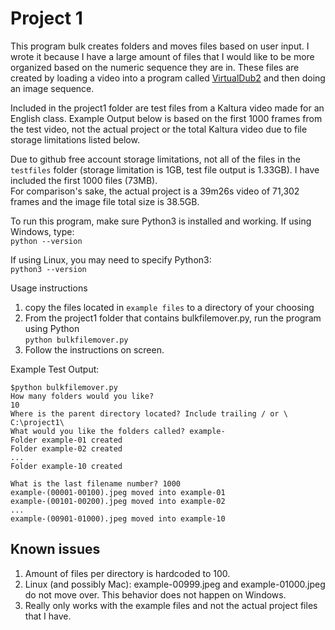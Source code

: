 # Project 1

This program bulk creates folders and moves files based on user input.
I wrote it because I have a large amount of files that I would like to be more organized based on the numeric sequence they are in.  These files are created by loading a video into a program called [VirtualDub2](https://sourceforge.net/projects/vdfiltermod/) and then doing an image sequence.

  Included in the project1 folder are test files from a Kaltura video made for an English class. Example Output below is based on the first 1000 frames from the test video, not the actual project or the total Kaltura video due to file storage limitations listed below. 

  Due to github free account storage limitations, not all of the files in the `testfiles` folder (storage limitation is 1GB, test file output is 1.33GB).  I have included the first 1000 files (73MB).  
  For comparison's sake, the actual project is a 39m26s video of 71,302 frames and the image file total size is 38.5GB.

To run this program, make sure Python3 is installed and working.
If using Windows, type:  
  ```python --version```  
  
  If using Linux, you may need to specify Python3:  
  ```python3 --version```


Usage instructions
1. copy the files located in `example files` to a directory of your choosing
2. From the project1 folder that contains bulkfilemover.py, run the program using Python  
```python bulkfilemover.py```
3. Follow the instructions on screen.

Example Test Output:
```
$python bulkfilemover.py
How many folders would you like?
10
Where is the parent directory located? Include trailing / or \
C:\project1\
What would you like the folders called? example-
Folder example-01 created
Folder example-02 created
...
Folder example-10 created

What is the last filename number? 1000
example-(00001-00100).jpeg moved into example-01
example-(00101-00200).jpeg moved into example-02
...
example-(00901-01000).jpeg moved into example-10
```

## Known issues
1. Amount of files per directory is hardcoded to 100.
2. Linux (and possibly Mac): example-00999.jpeg and example-01000.jpeg do not move over. This behavior does not happen on Windows.
3. Really only works with the example files and not the actual project files that I have.